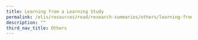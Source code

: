 ```yaml
---
title: Learning from a Learning Study
permalink: /elis/resources/read/research-summaries/others/learning-from-a-learning-study/
description: ""
third_nav_title: Others
---
```

